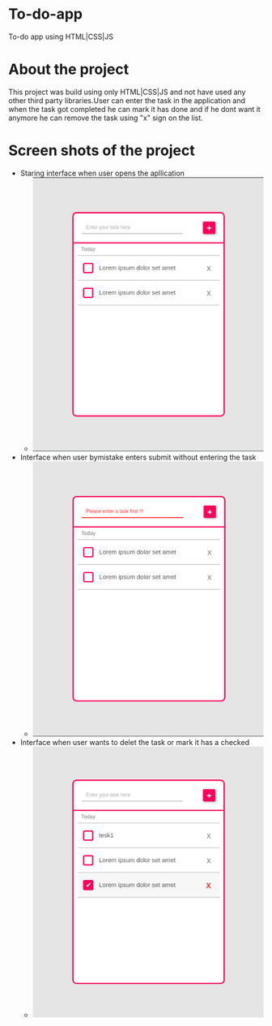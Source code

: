 # To-do-app
To-do app using HTML|CSS|JS

# About the project 
This project was build using only HTML|CSS|JS and not have used any other third party libraries.User can enter the task in the application and when the task got completed he can mark it has done and if he dont want it anymore he can remove the task using "x" sign on the list.

# Screen shots of the project
* Staring interface when user opens the apllication
  * ![Screenshot](to-do-app_1.png)
* Interface when user bymistake enters submit without entering the task
  * ![Screenshot](to-do-app_2.png)
* Interface when user wants to delet the task or mark it has a checked
  * ![Screenshot](to-do-app_3.png)
 


